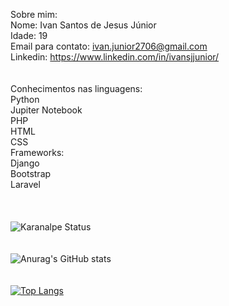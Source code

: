 <tab>Sobre mim:<br>
Nome: Ivan Santos de Jesus Júnior<br>
Idade: 19<br>
Email para contato: ivan.junior2706@gmail.com<br>
Linkedin: https://www.linkedin.com/in/ivansjjunior/ <br><br><br>
<tab>Conhecimentos nas linguagens: <br>
Python<br>
Jupiter Notebook<br>
PHP<br>
HTML<br>
CSS<br>
Frameworks:<br>
Django<br>
Bootstrap<br>
Laravel<br>
<br><br><br>
![Karanalpe Status](https://github-readme-stats.vercel.app/api?username=IvansJr&show_icons=true&theme=radical)<br><br><br>
![Anurag's GitHub stats](https://github-readme-stats.vercel.app/api?username=IvansJr&hide=contribs,prs)<br><br><br>
[![Top Langs](https://github-readme-stats.vercel.app/api/top-langs/?username=IvansJr&show_icons=true&theme=radical)](https://github.com/anuraghazra/github-readme-stats)